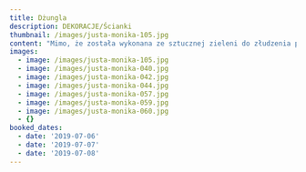 ```yaml
---
title: Dżungla
description: DEKORACJE/Ścianki
thumbnail: /images/justa-monika-105.jpg
content: "Mimo, że została wykonana ze sztucznej zieleni do złudzenia przypomina żywą. A wszystko dzięki wyselekcjonowanym roślinom, które zostały użyte do jej stworzenia. Gwarantujemy, że Wasi goście nawet się nie zorientują, że nie trzeba jej podlewać \U0001F60A.\n\n•\tmateriał: konstrukcja wykonana z drewna;\n\n•\twymiary: 200cm wys. x 250cm szer.\n\n•\tcena wypożyczenia: 800 zł\n\n•\tstyl: inspirowany naturą\n\n•\ttransport na terenie Wrocławia - gratis, poza terenem Wrocławia wyceniany jest indywidualnie\n\n•\tnie ma możliwości odbioru osobistego\n\n•\tsprawdź dostępność w kalendarzu i dokonaj wstępnej rezerwacji\n\n•\twięcej  informacji znajdziesz w zakładce [JAK DZIAŁAMY](/form)"
images:
  - image: /images/justa-monika-105.jpg
  - image: /images/justa-monika-040.jpg
  - image: /images/justa-monika-042.jpg
  - image: /images/justa-monika-044.jpg
  - image: /images/justa-monika-057.jpg
  - image: /images/justa-monika-059.jpg
  - image: /images/justa-monika-060.jpg
  - {}
booked_dates:
  - date: '2019-07-06'
  - date: '2019-07-07'
  - date: '2019-07-08'
---
```



